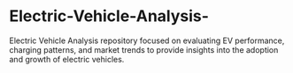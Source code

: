 # Electric-Vehicle-Analysis-
Electric Vehicle Analysis repository focused on evaluating EV performance, charging patterns, and market trends to provide insights into the adoption and growth of electric vehicles.
